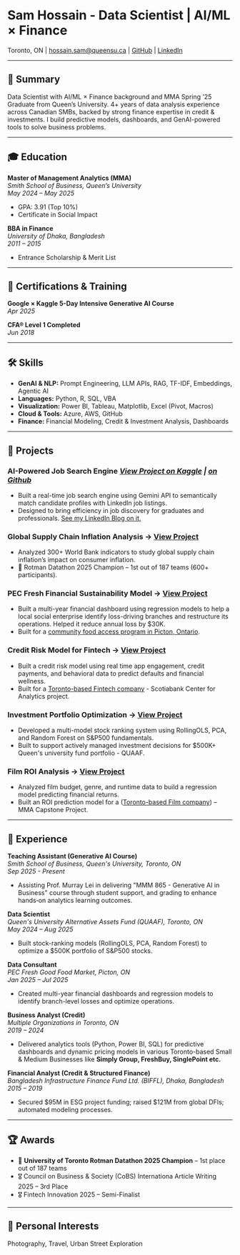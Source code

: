 # Sam Hossain - Data Scientist | AI/ML × Finance
Toronto, ON | hossain.sam@queensu.ca | [GitHub](https://github.com/SamHossain2025) | [LinkedIn](https://www.linkedin.com/in/hossainsam)

---

## 🌟 Summary  
Data Scientist with AI/ML × Finance background and MMA Spring ’25 Graduate from Queen’s University. 4+ years of data analysis experience across Canadian SMBs, backed by strong finance expertise in credit & investments. I build predictive models, dashboards, and GenAI-powered tools to solve business problems.

---

## 🎓 Education  
**Master of Management Analytics (MMA)**  
*Smith School of Business, Queen’s University*  
*May 2024 – May 2025*  
- GPA: 3.91 (Top 10%)  
- Certificate in Social Impact  

**BBA in Finance**  
*University of Dhaka, Bangladesh*  
*2011 – 2015*  
- Entrance Scholarship & Merit List

---

## 🧠 Certifications & Training  
**Google × Kaggle 5-Day Intensive Generative AI Course**  
*Apr 2025*  

**CFA® Level 1 Completed**  
*Jun 2018*  

---

## 🛠️ Skills  
- **GenAI & NLP:** Prompt Engineering, LLM APIs, RAG, TF-IDF, Embeddings, Agentic AI  
- **Languages:** Python, R, SQL, VBA  
- **Visualization:** Power BI, Tableau, Matplotlib, Excel (Pivot, Macros)  
- **Cloud & Tools:** Azure, AWS, GitHub  
- **Finance:** Financial Modeling, Credit & Investment Analysis, Dashboards

---

## 🚀 Projects

### AI-Powered Job Search Engine   *[View Project on Kaggle](https://www.kaggle.com/code/hossainsam/ai-powered-data-scientist-job-search-engine) | [on Github](https://github.com/SamHossain2025/Job-Search-Engine)*
- Built a real-time job search engine using Gemini API to semantically match candidate profiles with LinkedIn job listings. 
- Designed to bring efficiency in job discovery for graduates and professionals. [See my LinkedIn Blog on it.](https://www.linkedin.com/pulse/turning-learning-action-my-genai-capstone-project-job-hossain-mma-r3x2c/)

### Global Supply Chain Inflation Analysis → [View Project](https://github.com/SamHossain2025/Supply-Chain-Inflation-World-Bank-Data-Analysis)
- Analyzed 300+ World Bank indicators to study global supply chain inflation’s impact on consumer inflation.
- 🥇 Rotman Datathon 2025 Champion – 1st out of 187 teams (600+ participants).

### PEC Fresh Financial Sustainability Model → [View Project](https://github.com/SamHossain2025/Food-Social-Enterprise-Financial-Analysis)
- Built a multi-year financial dashboard using regression models to help a local social enterprise identify loss-driving branches and restructure its operations. Helped it reduce annual loss by $30K.
- Built for a [community food access program in Picton, Ontario](https://pelc.ca/food-market/). 

### Credit Risk Model for Fintech → [View Project](https://github.com/SamHossain2025/Credit-Score-Risk-Model)
- Built a credit risk model using real time app engagement, credit payments, and behavioral data to predict defaults and financial wellness.
- Built for a [Toronto-based Fintech company](myparachute.co) - Scotiabank Center for Analytics project.

### Investment Portfolio Optimization → [View Project](https://github.com/SamHossain2025/Investment-Portfolio-Optimization)
- Developed a multi-model stock ranking system using RollingOLS, PCA, and Random Forest on S&P500 fundamentals.
- Built to support actively managed investment decisions for $500K+ Queen's university fund portfolio - QUAAF.

### Film ROI Analysis → [View Project](https://github.com/SamHossain2025/Film-ROI-Analysis)
- Analyzed film budget, genre, and runtime data to build a regression model predicting financial returns.
- Built an ROI prediction model for a ([Toronto-based Film company](https://level.film/)) – MMA Capstone Project.

---

## 💼 Experience  

**Teaching Assistant (Generative AI Course)**  
*Smith School of Business, Queen's University, Toronto, ON*  
*Sep 2025 - Present*  
- Assisting Prof. Murray Lei in delivering "MMM 865 - Generative AI in Business" course through student support, and grading to enhance hands‑on analytics learning outcomes.

**Data Scientist**  
*Queen's University Alternative Assets Fund (QUAAF), Toronto, ON*  
*May 2024 – Aug 2025*  
- Built stock-ranking models (RollingOLS, PCA, Random Forest) to optimize a $500K portfolio of S&P500 stocks.  

**Data Consultant**  
*PEC Fresh Good Food Market, Picton, ON*  
*Jan 2025 – Jul 2025*  
- Created multi-year financial dashboards and regression models to identify branch-level losses and optimize operations.

**Business Analyst (Credit)**  
*Multiple Organizations in Toronto, ON*  
*2019 – 2024*  
- Delivered analytics tools (Python, Power BI, SQL) for predictive dashboards and dynamic pricing models in various Toronto-based Small & Medium Businesses like **Simply Group, FreshBuy, SinglePoint etc.**

**Financial Analyst (Credit & Structured Finance)**  
*Bangladesh Infrastructure Finance Fund Ltd. (BIFFL), Dhaka, Bangladesh*  
*2015 – 2019*  
- Secured $95M in ESG project funding; raised $121M from global DFIs; automated modeling processes.

---
## 🏆 Awards  
- 🥇 **University of Toronto Rotman Datathon 2025 Champion** – 1st place out of 187 teams
- 🎖️ Council on Business & Society (CoBS) Internationa Article Writing 2025 – 3rd Place
- 🎖️ Fintech Innovation 2025 – Semi-Finalist

---

## 📸 Personal Interests  
Photography, Travel, Urban Street Exploration
